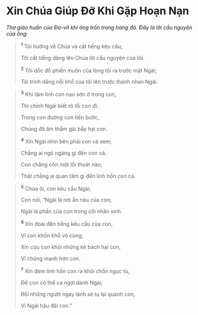 # Xin Chúa Giúp Ðỡ Khi Gặp Hoạn Nạn
*Thơ giáo huấn của Ða-vít khi ông trốn trong hang đá. Ðây là lời cầu nguyện của ông:*

> <sup><b>1</b></sup> Tôi hướng về Chúa và cất tiếng kêu cầu;
> 
> Tôi cất tiếng dâng lên Chúa lời cầu nguyện của tôi.
> 
> <sup><b>2</b></sup> Tôi dốc đổ phiền muộn của lòng tôi ra trước mặt Ngài;
> 
> Tôi trình dâng nỗi khổ của tôi lên trước thánh nhan Ngài.
>


> <sup><b>3</b></sup> Khi tâm linh con nao sờn ở trong con,
> 
> Thì chính Ngài biết rõ lối con đi.
> 
> Trong con đường con tiến bước,
> 
> Chúng đã âm thầm gài bẫy hại con.
> 
> <sup><b>4</b></sup> Xin Ngài nhìn bên phải con và xem;
> 
> Chẳng ai ngó ngàng gì đến con cả.
> 
> Con chẳng còn một lối thoát nào;
> 
> Thật chẳng ai quan tâm gì đến linh hồn con cả.
>


> <sup><b>5</b></sup> Chúa ôi, con kêu cầu Ngài;
> 
> Con nói, “Ngài là nơi ẩn náu của con;
> 
> Ngài là phần của con trong cõi nhân sinh.
> 
> <sup><b>6</b></sup> Xin đoái đến tiếng kêu cầu của con,
> 
> Vì con khốn khổ vô cùng;
> 
> Xin cứu con khỏi những kẻ bách hại con,
> 
> Vì chúng mạnh hơn con.
> 
> <sup><b>7</b></sup> Xin đem linh hồn con ra khỏi chốn ngục tù,
> 
> Ðể con có thể ca ngợi danh Ngài;
> 
> Rồi những người ngay lành sẽ tụ lại quanh con,
> 
> Vì Ngài hậu đãi con.”
>

